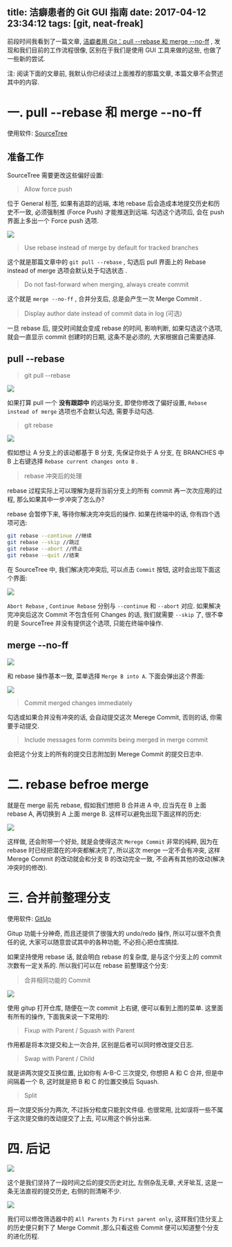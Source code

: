 title: 洁癖患者的 Git GUI 指南
date: 2017-04-12 23:34:12
tags: [git, neat-freak]
---

前段时间我看到了一篇文章, [洁癖者用 Git：pull --rebase 和 merge --no-ff][1] , 发现和我们目前的工作流程很像, 区别在于我们是使用 GUI 工具来做的这些, 也做了一些新的尝试.

注: 阅读下面的文章前, 我默认你已经读过上面推荐的那篇文章, 本篇文章不会赘述其中的内容.

# 一. pull --rebase 和 merge --no-ff

使用软件: [SourceTree][2]

## 准备工作

SourceTree 需要更改这些偏好设置: 

> Allow force push

位于 General 标签, 如果有追踪的远端, 本地 rebase 后会造成本地提交历史和历史不一致, 必须强制推 (Force Push) 才能推送到远端. 勾选这个选项后, 会在 push 界面上多出一个 Force push 选项.

![][5]

> Use rebase instead of merge by default for tracked branches

这个就是那篇文章中的 `git pull --rebase` , 勾选后 pull 界面上的 Rebase instead of merge 选项会默认处于勾选状态 .

> Do not fast-forward when merging, always create commit

这个就是 `merge --no-ff` , 合并分支后, 总是会产生一次 Merge Commit .

> Display author date instead of commit data in log (可选)

一旦 rebase 后, 提交时间就会变成 rebase 的时间, 影响判断, 如果勾选这个选项, 就会一直显示 commit 创建时的日期, 这条不是必须的, 大家根据自己需要选择.

## pull --rebase

> git pull --rebase

![][6]

如果打算 pull 一个 **没有跟踪中** 的远端分支, 即使你修改了偏好设置, `Rebase instead of merge` 选项也不会默认勾选, 需要手动勾选.

> git rebase <branch>

![][7]

假如想让 A 分支上的该动都基于 B 分支, 先保证你处于 A 分支, 在 BRANCHES 中 B 上右键选择 `Rebase current changes onto B` .

> rebase 冲突后的处理

rebase 过程实际上可以理解为是将当前分支上的所有 commit 再一次次应用的过程, 那么如果其中一步冲突了怎么办?

rebase 会暂停下来, 等待你解决完冲突后的操作. 如果在终端中的话, 你有四个选项可选:

```sh
git rebase --continue //继续
git rebase --skip //跳过
git rebase --abort //终止
git rebase --quit //结束
```

在 SourceTree 中, 我们解决完冲突后, 可以点击 `Commit` 按钮, 这时会出现下面这个界面:

![][14]

`Abort Rebase` , `Continue Rebase` 分别与 `--continue` 和 `--abort` 对应. 如果解决完冲突后这次 Commit 不包含任何 Changes 的话, 我们就需要 `--skip` 了, 很不幸的是 SourceTree 并没有提供这个选项, 只能在终端中操作.

## merge --no-ff

![][8]

和 rebase 操作基本一致, 菜单选择 `Merge B into A`. 下面会弹出这个界面:

![][9]

> Commit merged changes immediately

勾选或如果合并没有冲突的话, 会自动提交这次 Merege Commit, 否则的话, 你需要手动提交.

> Include messages form commits being merged in merge commit

会把这个分支上的所有的提交日志附加到 Merege Commit 的提交日志中.


# 二. rebase befroe merge

就是在 merge 前先 rebase, 假如我们想把 B 合并进 A 中, 应当先在 B 上面 rebase A, 再切换到 A 上面 merge B. 这样可以避免出现下面这样的历史:

![][10]

这样做, 还会附带一个好处, 就是会使得这次 `Merege Commit` 非常的纯粹, 因为在 rebase 时已经把潜在的冲突都解决完了, 所以这次 merge 一定不会有冲突, 这样 Merege Commit 的改动就会和分支 B 的改动完全一致, 不会再有其他的改动(解决冲突时的修改).



# 三. 合并前整理分支

使用软件: [GitUp][3]

Gitup 功能十分神奇, 而且还提供了很强大的 undo/redo 操作, 所以可以很不负责任的说, 大家可以随意尝试其中的各种功能, 不必担心把仓库搞挂.

如果坚持使用 rebase 话, 就会明白 rebase 的复杂度, 是与这个分支上的 commit 次数有一定关系的. 所以我们可以在 rebase 前整理这个分支:

> 合并相同功能的 Commit 

![][11]

使用 gitup 打开仓库, 随便在一次 commit 上右键, 便可以看到上图的菜单. 这里面有所有的操作, 下面我来说一下常用的:

> Fixup with Parent / Squash with Parent

作用都是将本次提交和上一次合并, 区别是后者可以同时修改提交日志.

> Swap with Parent / Child

就是讲两次提交互换位置, 比如你有 A-B-C 三次提交, 你想把 A 和 C 合并, 但是中间隔着一个 B, 这时就是把 B 和 C 的位置交换后 Squash.

> Split

将一次提交拆分为两次, 不过拆分粒度只能到文件级. 也很常用, 比如误将一些不属于这次提交做的改动提交了上去, 可以用这个拆分出来.

# 四. 后记


![][12]

这个是我们坚持了一段时间之后的提交历史对比, 左侧杂乱无章, 犬牙呲互, 这是一条无法直视的提交历史, 右侧的则清晰不少. 

![][13]

我们可以修改筛选器中的 `All Parents` 为 `First parent only`, 这样我们住分支上的历史便只剩下了 Merge Commit ,那么只看这些 Commit 便可以知道整个分支的进化历程.


[1]: http://hungyuhei.github.io/2012/08/07/better-git-commit-graph-using-pull---rebase-and-merge---no-ff.html
[2]: https://www.sourcetreeapp.com/
[3]: http://gitup.co/
[4]: https://ww2.sinaimg.cn/large/006tKfTcgy1felu3vt3hnj30do0b6ac0.jpg
[5]: https://ww1.sinaimg.cn/large/006tKfTcgy1feoct36xyhj30lx0k0whu.jpg
[6]: https://ww1.sinaimg.cn/large/006tKfTcly1feohl206naj30mk0fajup.jpg
[7]: https://ww3.sinaimg.cn/large/006tKfTcly1feoifjhienj30jb0bz0xi.jpg
[8]: https://ww2.sinaimg.cn/large/006tKfTcly1feoipaaqqoj30jb0c2tbm.jpg
[9]: https://ww4.sinaimg.cn/large/006tKfTcly1feois0fn45j30il08jwfl.jpg
[10]: https://ww2.sinaimg.cn/large/006tKfTcly1feojg14lnjj301003q3yh.jpg
[11]: https://ww2.sinaimg.cn/large/006tKfTcly1feok1ndseyj30pe0iemzi.jpg
[12]: https://ww3.sinaimg.cn/large/006tKfTcly1feolo8so66j305k0m8gmk.jpg
[13]: https://ww4.sinaimg.cn/large/006tKfTcly1feoluos10ej30n604hab9.jpg
[14]: https://ww1.sinaimg.cn/large/006tKfTcly1feoohf4h49j30hs07u0u0.jpg